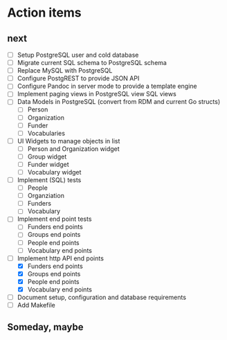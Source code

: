 
Action items
============

next
----

- [ ] Setup PostgreSQL user and cold database
- [ ] Migrate current SQL schema to PostgreSQL schema
- [ ] Replace MySQL with PostgreSQL
- [ ] Configure PostgREST to provide JSON API
- [ ] Configure Pandoc in server mode to provide a template engine
- [ ] Implement paging views in PostgreSQL view SQL views
- [ ] Data Models in PostgreSQL (convert from RDM and current Go structs)
    - [ ] Person
    - [ ] Organization
    - [ ] Funder
    - [ ] Vocabularies
- [ ] UI Widgets to manage objects in list
    - [ ] Person and Organization widget
    - [ ] Group widget
    - [ ] Funder widget
    - [ ] Vocabulary widget
- [ ] Implement (SQL) tests
    - [ ] People
    - [ ] Organziation
    - [ ] Funders
    - [ ] Vocabulary
- [ ] Implement end point tests
    - [ ] Funders end points
    - [ ] Groups end points
    - [ ] People end points
    - [ ] Vocabulary end points
- [ ] Implement http API end points
    - [x] Funders end points
    - [x] Groups end points
    - [x] People end points
    - [x] Vocabulary end points
- [ ] Document setup, configuration and database requirements
- [ ] Add Makefile

Someday, maybe
--------------


